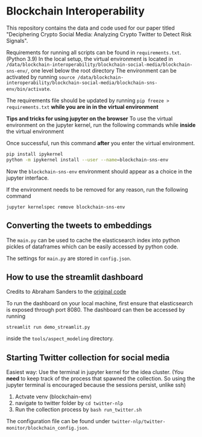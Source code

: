 # Blockchain Interoperability

This repository contains the data and code used for our paper titled "Deciphering Crypto Social Media: Analyzing Crypto Twitter to Detect Risk Signals".

Requirements for running all scripts can be found in `requirements.txt`. (Python 3.9)
In the local setup, the virtual environment is located in `/data/blockchain-interoperability/blockchain-social-media/blockchain-sns-env/`, one level below the root directory
The environment can be activated by running `source /data/blockchain-interoperability/blockchain-social-media/blockchain-sns-env/bin/activate`. 

The requirements file should be updated by running `pip freeze > requirements.txt` **while you are in in the virtual environment**

**Tips and tricks for using jupyter on the browser**
To use the virtual environment on the jupyter kernel, run the following commands while **inside** the virtual environment


Once successful, run this command **after** you enter the virtual environment.
```bash
pip install ipykernel 
python -m ipykernel install --user --name=blockchain-sns-env
```

Now the `blockchain-sns-env` environment should appear as a choice in the jupyter interface.

If the environment needs to be removed for any reason, run the following command
```
jupyter kernelspec remove blockchain-sns-env
```

## Converting the tweets to embeddings

The `main.py` can be used to cache the elasticsearch index into python pickles of dataframes which can be easily accessed by python code.

The settings for `main.py` are stored in `config.json`.


## How to use the streamlit dashboard

Credits to Abraham Sanders to the [original code](https://github.com/TheRensselaerIDEA/twitter-nlp)

To run the dashboard on your local machine, first ensure that elasticsearch is exposed through port 8080.
The dashboard can then be accessed by running 

```streamlit run demo_streamlit.py```

inside the `tools/aspect_modeling` directory.


## Starting Twitter collection for social media

Easiest way: Use the terminal in jupyter kernel for the idea cluster. (You **need** to keep track of the process that spawned the collection. So using the jupyter terminal is encouraged because the sessions persist, unlike ssh)
1. Actvate venv (blockchain-env)
2. navigate to twitter folder by `cd twitter-nlp`
3. Run the collection process by `bash run_twitter.sh`

The configuration file can be found under `twitter-nlp/twitter-monitor/blockchain_config.json`.
